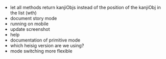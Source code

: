 - let all methods return kanjiObjs instead of the position of the kanjiObj in the list (wth)
- document story mode
- running on mobile
- update screenshot
- help
- documentation of primitive mode
- which heisig version are we using?
- mode switching more flexible
